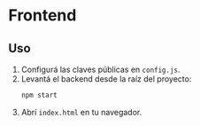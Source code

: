 # Frontend

## Uso

1. Configurá las claves públicas en `config.js`.
2. Levantá el backend desde la raíz del proyecto:
   ```bash
   npm start
   ```
3. Abrí `index.html` en tu navegador.

